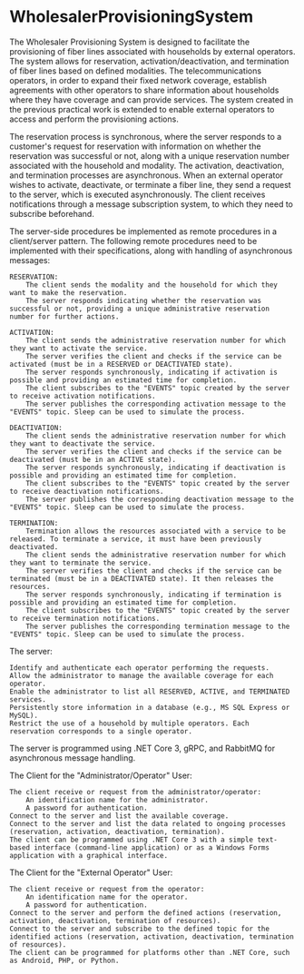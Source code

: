 # WholesalerProvisioningSystem
The Wholesaler Provisioning System is designed to facilitate the provisioning of fiber lines associated with households by external operators. The system allows for reservation, activation/deactivation, and termination of fiber lines based on defined modalities.
The telecommunications operators, in order to expand their fixed network coverage, establish agreements with other operators to share information about households where they have coverage and can provide services. The system created in the previous practical work is extended to enable external operators to access and perform the provisioning actions.

The reservation process is synchronous, where the server responds to a customer's request for reservation with information on whether the reservation was successful or not, along with a unique reservation number associated with the household and modality. The activation, deactivation, and termination processes are asynchronous. When an external operator wishes to activate, deactivate, or terminate a fiber line, they send a request to the server, which is executed asynchronously. The client receives notifications through a message subscription system, to which they need to subscribe beforehand.

The server-side procedures  be implemented as remote procedures in a client/server pattern. The following remote procedures need to be implemented with their specifications, along with handling of asynchronous messages:

    RESERVATION:
        The client sends the modality and the household for which they want to make the reservation.
        The server responds indicating whether the reservation was successful or not, providing a unique administrative reservation number for further actions.

    ACTIVATION:
        The client sends the administrative reservation number for which they want to activate the service.
        The server verifies the client and checks if the service can be activated (must be in a RESERVED or DEACTIVATED state).
        The server responds synchronously, indicating if activation is possible and providing an estimated time for completion.
        The client subscribes to the "EVENTS" topic created by the server to receive activation notifications.
        The server publishes the corresponding activation message to the "EVENTS" topic. Sleep can be used to simulate the process.

    DEACTIVATION:
        The client sends the administrative reservation number for which they want to deactivate the service.
        The server verifies the client and checks if the service can be deactivated (must be in an ACTIVE state).
        The server responds synchronously, indicating if deactivation is possible and providing an estimated time for completion.
        The client subscribes to the "EVENTS" topic created by the server to receive deactivation notifications.
        The server publishes the corresponding deactivation message to the "EVENTS" topic. Sleep can be used to simulate the process.

    TERMINATION:
        Termination allows the resources associated with a service to be released. To terminate a service, it must have been previously deactivated.
        The client sends the administrative reservation number for which they want to terminate the service.
        The server verifies the client and checks if the service can be terminated (must be in a DEACTIVATED state). It then releases the resources.
        The server responds synchronously, indicating if termination is possible and providing an estimated time for completion.
        The client subscribes to the "EVENTS" topic created by the server to receive termination notifications.
        The server publishes the corresponding termination message to the "EVENTS" topic. Sleep can be used to simulate the process.

The server:

    Identify and authenticate each operator performing the requests.
    Allow the administrator to manage the available coverage for each operator.
    Enable the administrator to list all RESERVED, ACTIVE, and TERMINATED services.
    Persistently store information in a database (e.g., MS SQL Express or MySQL).
    Restrict the use of a household by multiple operators. Each reservation corresponds to a single operator.

The server is programmed using .NET Core 3, gRPC, and RabbitMQ for asynchronous message handling.

The Client for the "Administrator/Operator" User:

    The client receive or request from the administrator/operator:
        An identification name for the administrator.
        A password for authentication.
    Connect to the server and list the available coverage.
    Connect to the server and list the data related to ongoing processes (reservation, activation, deactivation, termination).
    The client can be programmed using .NET Core 3 with a simple text-based interface (command-line application) or as a Windows Forms application with a graphical interface.

The Client for the "External Operator" User:

    The client receive or request from the operator:
        An identification name for the operator.
        A password for authentication.
    Connect to the server and perform the defined actions (reservation, activation, deactivation, termination of resources).
    Connect to the server and subscribe to the defined topic for the identified actions (reservation, activation, deactivation, termination of resources).
    The client can be programmed for platforms other than .NET Core, such as Android, PHP, or Python.

